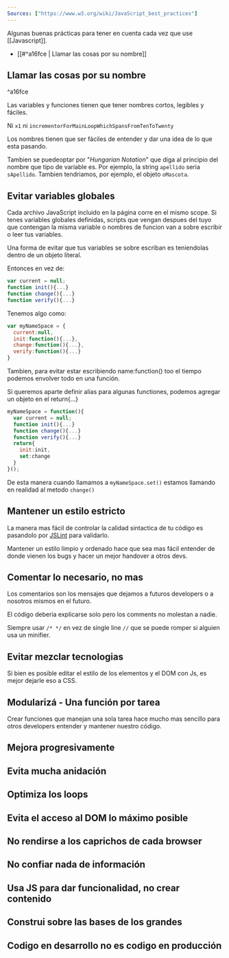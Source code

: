 ```yaml
---
Sources: ["https://www.w3.org/wiki/JavaScript_best_practices"]
---
```


Algunas buenas prácticas para tener en cuenta cada vez que use [[Javascript]].

- [[#^a16fce | Llamar las cosas por su nombre]]

## Llamar las cosas por su nombre

^a16fce

Las variables y funciones tienen que tener nombres cortos, legibles y fáciles.

Ni ```x1``` ni ```incrementorForMainLoopWhichSpansFromTenToTwenty```

Los nombres tienen que ser fáciles de entender y dar una idea de lo que esta pasando.

Tambien se puedeoptar por "*Hungarian Notation*" que diga al principio del nombre que tipo de variable es. Por ejemplo, la string ```apellido``` seria ```sApellido```. Tambien tendriamos, por ejemplo, el objeto ```oMascota```.

## Evitar variables globales

Cada archivo JavaScript incluido en la página corre en el mismo scope. Si tenes variables globales definidas, scripts que vengan despues del tuyo que contengan la misma variable o nombres de funcion van a sobre escribir o leer tus variables.

Una forma de evitar que tus variables se sobre escriban es teniendolas dentro de un objeto literal.

Entonces en vez de: 

```js
var current = null;
function init(){...}
function change(){...}
function verify(){...}
```

Tenemos algo como:

```js
var myNameSpace = {
  current:null,
  init:function(){...},
  change:function(){...},
  verify:function(){...}
}
```

Tambien, para evitar estar escribiendo name:function() too el tiempo podemos envolver todo en una función.

Si queremos aparte definir alias para algunas functiones, podemos agregar un objeto en el return{...}

```js
myNameSpace = function(){
  var current = null;
  function init(){...}
  function change(){...}
  function verify(){...}
  return{
    init:init,
    set:change
  }
}();
```

De esta manera cuando llamamos a ```myNameSpace.set()``` estamos llamando en realidad al metodo ```change()```

## Mantener un estilo estricto

La manera mas fácil de controlar la calidad sintactica de tu código es pasandolo por [JSLint](http://www.jslint.com/) para validarlo.

Mantener un estilo limpio y ordenado hace que sea mas fácil entender de donde vienen los bugs y hacer un mejor handover a otros devs.

## Comentar lo necesario, no mas

Los comentarios son los mensajes que dejamos a futuros developers o a nosotros mismos en el futuro.

El código deberia explicarse solo pero los comments no molestan a nadie.

Siempre usar ```/* */``` en vez de single line  ```//``` que se puede romper si alguien usa un minifier.

## Evitar mezclar tecnologias

Si bien es posible editar el estilo de los elementos y el DOM con Js, es mejor dejarle eso a CSS.

## Modularizá - Una función por tarea

Crear funciones que manejan una sola tarea hace mucho mas sencillo para otros developers entender y mantener nuestro código.

## Mejora progresivamente

## Evita mucha anidación

## Optimiza los loops

## Evita el acceso al DOM lo máximo posible

## No rendirse a los caprichos de cada browser

## No confiar nada de información

## Usa JS para dar funcionalidad, no crear contenido

## Construi sobre las bases de los grandes

## Codigo en desarrollo no es codigo en producción